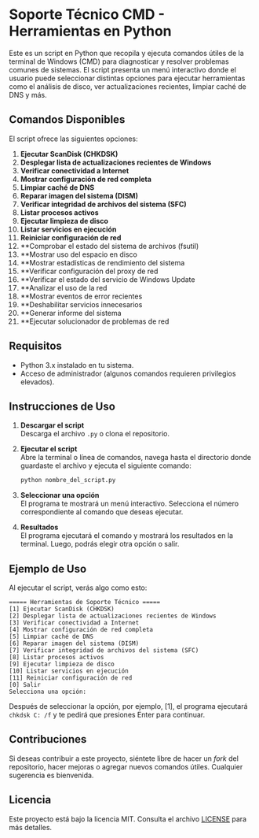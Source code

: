 # Soporte Técnico CMD - Herramientas en Python

Este es un script en Python que recopila y ejecuta comandos útiles de la terminal de Windows (CMD) para diagnosticar y resolver problemas comunes de sistemas. El script presenta un menú interactivo donde el usuario puede seleccionar distintas opciones para ejecutar herramientas como el análisis de disco, ver actualizaciones recientes, limpiar caché de DNS y más.

## Comandos Disponibles

El script ofrece las siguientes opciones:

1. **Ejecutar ScanDisk (CHKDSK)**  
2. **Desplegar lista de actualizaciones recientes de Windows** 
3. **Verificar conectividad a Internet**  
4. **Mostrar configuración de red completa**  
5. **Limpiar caché de DNS**  
6. **Reparar imagen del sistema (DISM)**  
7. **Verificar integridad de archivos del sistema (SFC)**  
8. **Listar procesos activos**  
9. **Ejecutar limpieza de disco**  
10. **Listar servicios en ejecución**  
11. **Reiniciar configuración de red**
12. **Comprobar el estado del sistema de archivos (fsutil)
13. **Mostrar uso del espacio en disco
14. **Mostrar estadísticas de rendimiento del sistema
15. **Verificar configuración del proxy de red
16. **Verificar el estado del servicio de Windows Update
17. **Analizar el uso de la red
18. **Mostrar eventos de error recientes
19. **Deshabilitar servicios innecesarios
20. **Generar informe del sistema
21. **Ejecutar solucionador de problemas de red


## Requisitos

- Python 3.x instalado en tu sistema.
- Acceso de administrador (algunos comandos requieren privilegios elevados).

## Instrucciones de Uso

1. **Descargar el script**  
   Descarga el archivo `.py` o clona el repositorio.

2. **Ejecutar el script**  
   Abre la terminal o línea de comandos, navega hasta el directorio donde guardaste el archivo y ejecuta el siguiente comando:

   ```bash
   python nombre_del_script.py
   ```

3. **Seleccionar una opción**  
   El programa te mostrará un menú interactivo. Selecciona el número correspondiente al comando que deseas ejecutar.

4. **Resultados**  
   El programa ejecutará el comando y mostrará los resultados en la terminal. Luego, podrás elegir otra opción o salir.

## Ejemplo de Uso

Al ejecutar el script, verás algo como esto:

```
===== Herramientas de Soporte Técnico =====
[1] Ejecutar ScanDisk (CHKDSK)
[2] Desplegar lista de actualizaciones recientes de Windows
[3] Verificar conectividad a Internet
[4] Mostrar configuración de red completa
[5] Limpiar caché de DNS
[6] Reparar imagen del sistema (DISM)
[7] Verificar integridad de archivos del sistema (SFC)
[8] Listar procesos activos
[9] Ejecutar limpieza de disco
[10] Listar servicios en ejecución
[11] Reiniciar configuración de red
[0] Salir
Selecciona una opción:
```

Después de seleccionar la opción, por ejemplo, [1], el programa ejecutará `chkdsk C: /f` y te pedirá que presiones Enter para continuar.

## Contribuciones

Si deseas contribuir a este proyecto, siéntete libre de hacer un *fork* del repositorio, hacer mejoras o agregar nuevos comandos útiles. Cualquier sugerencia es bienvenida.

## Licencia

Este proyecto está bajo la licencia MIT. Consulta el archivo [LICENSE](LICENSE) para más detalles.
